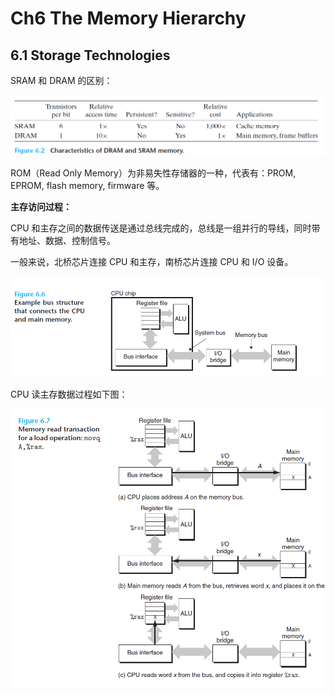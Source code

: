 # Ch6 The Memory Hierarchy

## 6.1 Storage Technologies

SRAM 和 DRAM 的区别：

![image-20220303211708466](assets/image-20220303211708466.png)

ROM（Read Only Memory）为非易失性存储器的一种，代表有：PROM, EPROM, flash memory, firmware 等。

**主存访问过程：**

CPU 和主存之间的数据传送是通过总线完成的，总线是一组并行的导线，同时带有地址、数据、控制信号。

一般来说，北桥芯片连接 CPU 和主存，南桥芯片连接 CPU 和 I/O 设备。

![image-20220303212344337](assets/image-20220303212344337.png)

CPU 读主存数据过程如下图：

![image-20220303212510221](assets/image-20220303212510221.png)